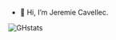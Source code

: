 - 👋 Hi, I’m Jeremie Cavellec.


![GHstats](https://github-readme-stats.vercel.app/api?username=jerulz&show_icons=true&theme=dracula)

<!---
- 🌱 I’m currently learning ...
- 💞️ I’m looking to collaborate on opensource dotnet projects.
- 📫 How to reach me: hello@jeremiecavellec.com

<!---
jeremiecavellec/jeremiecavellec is a ✨ special ✨ repository because its `README.md` (this file) appears on your GitHub profile.
You can click the Preview link to take a look at your changes.
<!---
